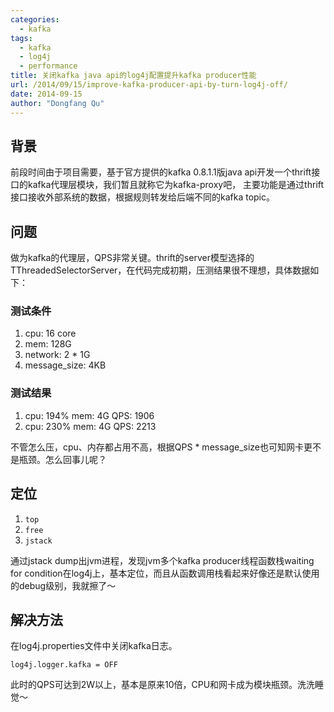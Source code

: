 ```yaml
---
categories:
  - kafka
tags:
  - kafka
  - log4j
  - performance
title: 关闭kafka java api的log4j配置提升kafka producer性能
url: /2014/09/15/improve-kafka-producer-api-by-turn-log4j-off/
date: 2014-09-15
author: "Dongfang Qu"
---
```



## 背景

前段时间由于项目需要，基于官方提供的kafka 0.8.1.1版java api开发一个thrift接口的kafka代理层模块，我们暂且就称它为kafka-proxy吧，
主要功能是通过thrift接口接收外部系统的数据，根据规则转发给后端不同的kafka topic。

## 问题

做为kafka的代理层，QPS非常关键。thrift的server模型选择的TThreadedSelectorServer，在代码完成初期，压测结果很不理想，具体数据如下：

### 测试条件

1. cpu: 16 core
1. mem: 128G
1. network: 2 * 1G
1. message_size: 4KB

### 测试结果

1. cpu: 194% mem: 4G QPS: 1906
1. cpu: 230% mem: 4G QPS: 2213

不管怎么压，cpu、内存都占用不高，根据QPS * message_size也可知网卡更不是瓶颈。怎么回事儿呢？

## 定位

1. `top`
1. `free`
1. `jstack`

通过jstack dump出jvm进程，发现jvm多个kafka producer线程函数栈waiting for condition在log4j上，基本定位，而且从函数调用栈看起来好像还是默认使用的debug级别，我就擦了～

## 解决方法

在log4j.properties文件中关闭kafka日志。

    log4j.logger.kafka = OFF

此时的QPS可达到2W以上，基本是原来10倍，CPU和网卡成为模块瓶颈。洗洗睡觉～


